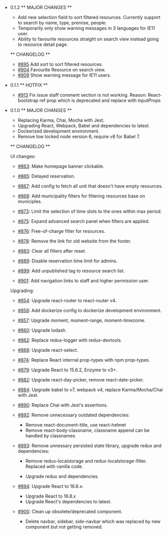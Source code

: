 * 0.1.2
    ** MAJOR CHANGES **

    - Add new selection field to sort filtered resources. Currently support to search by name, type, premise, people.
    - Temporarily only show warning messages in 3 languages for IE11 user.
    - Ability to favourite resources straight on search view instead going to resource detail page.

    ** CHANGELOG **

    - [#895](https://github.com/City-of-Helsinki/varaamo/pull/895) Add sort to sort filtered resources.
    - [#904](https://github.com/City-of-Helsinki/varaamo/pull/904) Favourite Resource on search view.
    - [#909](https://github.com/City-of-Helsinki/varaamo/pull/909) Show warning message for IE11 users.

* 0.1.1
    ** HOTFIX **

    - [#913](https://github.com/City-of-Helsinki/varaamo/pull/913) Fix issue staff comment section is not working. Reason: React-bootstrap ref prop which is deprecated and replace with inputProps
* 0.1.0
    ** MAJOR CHANGES **

    - Replacing Karma, Chai, Mocha with Jest.
    - Upgrading React, Webpack, Babel and dependencies to latest.
    - Dockerized development environment.
    - Remove low locked node version 6, require v8 for Babel 7.

    ** CHANGELOG **

    UI changes:
    - [#863](https://github.com/City-of-Helsinki/varaamo/pull/863): Make homepage banner clickable.

    - [#865](https://github.com/City-of-Helsinki/varaamo/pull/865): Delayed reservation.

    - [#867](https://github.com/City-of-Helsinki/varaamo/pull/867): Add config to fetch all unit that doesn't have empty resources.

    - [#868](https://github.com/City-of-Helsinki/varaamo/pull/868): Add municipality filters for filtering resources base on municiples.

    - [#873](https://github.com/City-of-Helsinki/varaamo/pull/873): Limit the selection of time slots to the ones within max period.

    - [#875](https://github.com/City-of-Helsinki/varaamo/pull/875): Expand advanced search panel when filters are applied.

    - [#876](https://github.com/City-of-Helsinki/varaamo/pull/876): Free-of-charge filter for resources.

    - [#878](https://github.com/City-of-Helsinki/varaamo/pull/878): Remove the link for old website from the footer.

    - [#883](https://github.com/City-of-Helsinki/varaamo/pull/883): Clear all filters after reset.

    - [#889](https://github.com/City-of-Helsinki/varaamo/pull/889): Disable reservation time limit for admins.

    - [#899](https://github.com/City-of-Helsinki/varaamo/pull/899): Add unpublished tag to resource search list.

    - [#901](https://github.com/City-of-Helsinki/varaamo/pull/901): Add navigation links to staff and higher permission user.


    Upgrading:
    - [#854](https://github.com/City-of-Helsinki/varaamo/pull/854): Upgrade react-router to react-router v4.

    - [#856](https://github.com/City-of-Helsinki/varaamo/pull/856): Add dockerize config to dockerize development environment.

    - [#857](https://github.com/City-of-Helsinki/varaamo/pull/857): Upgrade moment, moment-range, moment-timezome.

    - [#860](https://github.com/City-of-Helsinki/varaamo/pull/860): Upgrade lodash.

    - [#862](https://github.com/City-of-Helsinki/varaamo/pull/862): Replace redux-logger with redux-devtools.

    - [#868](https://github.com/City-of-Helsinki/varaamo/pull/868): Upgrade react-select.

    - [#874](https://github.com/City-of-Helsinki/varaamo/pull/874): Replace React internal prop-types with npm prop-types.

    - [#879](https://github.com/City-of-Helsinki/varaamo/pull/879): Upgrade React to 15.6.2, Enzyme to v3+.

    - [#882](https://github.com/City-of-Helsinki/varaamo/pull/882): Upgrade react-day-picker, remove react-date-picker.

    - [#884](https://github.com/City-of-Helsinki/varaamo/pull/884): Upgrade babel to v7, webpack v4, replace Karma/Mocha/Chai with Jest.

    - [#890](https://github.com/City-of-Helsinki/varaamo/pull/890): Replace Chai with Jest's assertions.

    - [#892](https://github.com/City-of-Helsinki/varaamo/pull/892): Remove unnecessary outdated dependencies:

        - Remove react-document-title, use react-helmet
        - Remove react-body-classname, classname append can be handled by classnames

    - [#893](https://github.com/City-of-Helsinki/varaamo/pull/893): Remove unnessary persisted state library, upgrade redux and dependencies:

        - Remove redux-localstorage and redux-localstorage-filter. Replaced with vanilla code.

        - Upgrade redux and dependencies.

    - [#894](https://github.com/City-of-Helsinki/varaamo/pull/894): Upgrade React to 16.8.x:

        - Upgrade React to 16.8.x
        - Upgrade React's dependencies to latest.

    - [#900](https://github.com/City-of-Helsinki/varaamo/pull/900): Clean up obsolete/deprecated component.

        - Delete navbar, sidebar, side-navbar which was replaced by new component but not getting removed.
